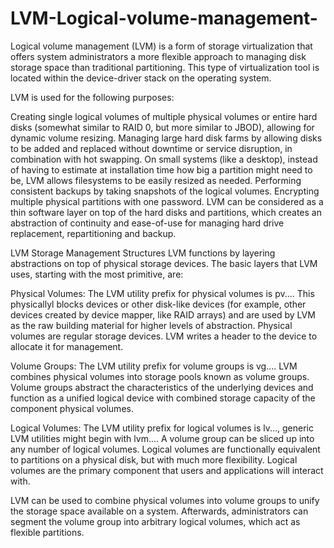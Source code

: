 # LVM-Logical-volume-management-
Logical volume management (LVM) is a form of storage virtualization that offers system administrators a more flexible approach to managing disk storage space than traditional partitioning. This type of virtualization tool is located within the device-driver stack on the operating system.

LVM is used for the following purposes:

Creating single logical volumes of multiple physical volumes or entire hard disks (somewhat similar to RAID 0, but more similar to JBOD), allowing for dynamic volume resizing.
Managing large hard disk farms by allowing disks to be added and replaced without downtime or service disruption, in combination with hot swapping.
On small systems (like a desktop), instead of having to estimate at installation time how big a partition might need to be, LVM allows filesystems to be easily resized as needed.
Performing consistent backups by taking snapshots of the logical volumes.
Encrypting multiple physical partitions with one password.
LVM can be considered as a thin software layer on top of the hard disks and partitions, which creates an abstraction of continuity and ease-of-use for managing hard drive replacement, repartitioning and backup.

LVM Storage Management Structures
LVM functions by layering abstractions on top of physical storage devices. The basic layers that LVM uses, starting with the most primitive, are:

Physical Volumes: The LVM utility prefix for physical volumes is pv.... This physicallyl blocks devices or other disk-like devices (for example, other devices created by device mapper, like RAID arrays) and are used by LVM as the raw building material for higher levels of abstraction. Physical volumes are regular storage devices. LVM writes a header to the device to allocate it for management.

Volume Groups: The LVM utility prefix for volume groups is vg.... LVM combines physical volumes into storage pools known as volume groups. Volume groups abstract the characteristics of the underlying devices and function as a unified logical device with combined storage capacity of the component physical volumes.

Logical Volumes: The LVM utility prefix for logical volumes is lv..., generic LVM utilities might begin with lvm.... A volume group can be sliced up into any number of logical volumes. Logical volumes are functionally equivalent to partitions on a physical disk, but with much more flexibility. Logical volumes are the primary component that users and applications will interact with.

LVM can be used to combine physical volumes into volume groups to unify the storage space available on a system. Afterwards, administrators can segment the volume group into arbitrary logical volumes, which act as flexible partitions.
